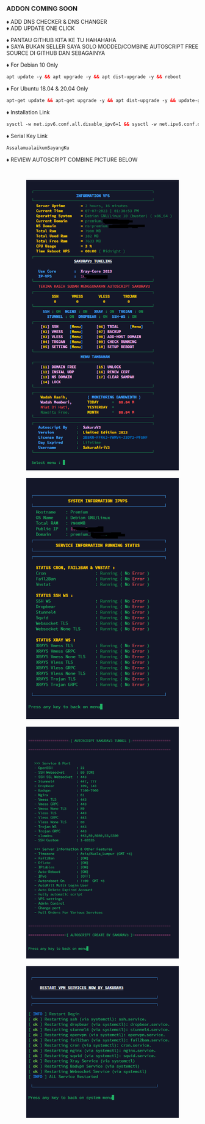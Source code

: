 ### ADDON COMING SOON <br>

♦️ ADD DNS CHECKER & DNS CHANGER <br>
♦️ ADD UPDATE ONE CLICK <br>

♦️ PANTAU GITHUB KITA KE TU HAHAHAHA <br>
♦️ SAYA BUKAN SELLER SAYA SOLO MODDED/COMBINE AUTOSCRIPT FREE SOURCE DI GITHUB DAN SEBAGAINYA <br>

♦️ For Debian 10 Only <br>
 
  ```html
 apt update -y && apt upgrade -y && apt dist-upgrade -y && reboot
  ```
  ♦️ For Ubuntu 18.04 & 20.04 Only <br>
  
  ```html
 apt-get update && apt-get upgrade -y && apt dist-upgrade -y && update-grub && reboot
 ```

♦️ Installation Link<br>

  ```html
sysctl -w net.ipv6.conf.all.disable_ipv6=1 && sysctl -w net.ipv6.conf.default.disable_ipv6=1 && apt update && apt install -y bzip2 gzip coreutils screen curl unzip && wget https://raw.githubusercontent.com/V3SAKURAAIRIV3/Simple-Dimple/main/setup.sh && chmod +x setup.sh && sed -i -e 's/\r$//' setup.sh && screen -S setup ./setup.sh
  ```

♦️ Serial Key Link<br>

  ```html
AssalamualaikumSayangKu
 ```

♦️ REVIEW AUTOSCRIPT COMBINE PICTURE BELOW <br>

<b>
<br>
</b>
<p align="center">
  <img src="https://raw.githubusercontent.com/V3SAKURAAIRIV3/Simple-Dimple/main/1Main-Menu.png" width="400" title="1"><br>
<br>
 <img src="https://raw.githubusercontent.com/V3SAKURAAIRIV3/Simple-Dimple/main/2Status-Running.png" width="400" title="2"><br>
<br>
 <img src="https://raw.githubusercontent.com/V3SAKURAAIRIV3/Simple-Dimple/main/3Info-Port.png" width="400" title="3"><br>
<br>
<img src="https://raw.githubusercontent.com/V3SAKURAAIRIV3/Simple-Dimple/main/4Status%20Restart%20Services%20Running.png" width="400" title="4"><br>
<br>                                                                                                                                       
</p>
